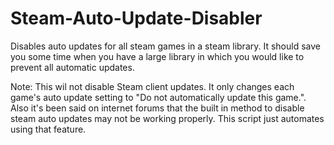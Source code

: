 Steam-Auto-Update-Disabler
==========================

Disables auto updates for all steam games in a steam library. It should save you some time when you have a large library in which you would like to prevent all automatic updates.

Note:
This wil not disable Steam client updates. It only changes each game's auto update setting to "Do not automatically update this game.". Also it's been said on internet forums that the built in method to disable steam auto updates may not be working properly. This script just automates using that feature.
